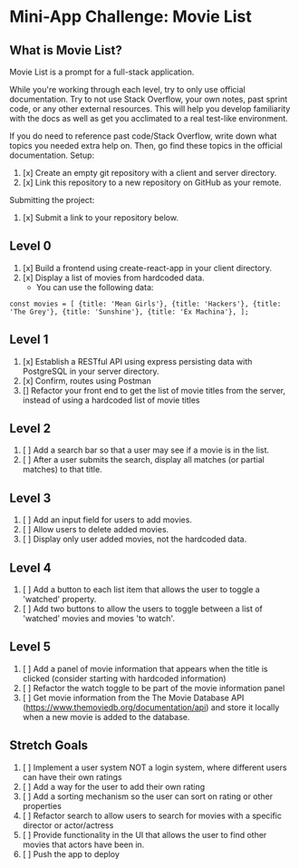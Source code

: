 # Mini-App Challenge: Movie List
## What is Movie List?

Movie List is a prompt for a full-stack application.

While you're working through each level, try to only use official documentation. Try to not use Stack Overflow, your own notes, past sprint code, or any other external resources. This will help you develop familiarity with the docs as well as get you acclimated to a real test-like environment.

If you do need to reference past code/Stack Overflow, write down what topics you needed extra help on. Then, go find these topics in the official documentation.
Setup:

1. [x] Create an empty git repository with a client and server directory.
2. [x] Link this repository to a new repository on GitHub as your remote.

Submitting the project:

1. [x] Submit a link to your repository below.

## Level 0

1. [x] Build a frontend using create-react-app in your client directory.
2. [x] Display a list of movies from hardcoded data. 
   - You can use the following data:

`const movies = [
{title: 'Mean Girls'},
{title: 'Hackers'},
{title: 'The Grey'},
{title: 'Sunshine'},
{title: 'Ex Machina'},
];`

## Level 1

1. [x] Establish a RESTful API using express persisting data with PostgreSQL in your server directory.
2. [x] Confirm, routes using Postman
3. [] Refactor your front end to get the list of movie titles from the server, instead of using a hardcoded list of movie titles

## Level 2

1. [ ] Add a search bar so that a user may see if a movie is in the list.
2. [ ] After a user submits the search, display all matches (or partial matches) to that title.

## Level 3

1. [ ] Add an input field for users to add movies.
2. [ ] Allow users to delete added movies.
3. [ ] Display only user added movies, not the hardcoded data.

## Level 4

1. [ ] Add a button to each list item that allows the user to toggle a 'watched' property.
2. [ ] Add two buttons to allow the users to toggle between a list of 'watched' movies and movies 'to watch'.

## Level 5

1. [ ] Add a panel of movie information that appears when the title is clicked (consider starting with hardcoded information)
2. [ ] Refactor the watch toggle to be part of the movie information panel
3. [ ] Get movie information from the The Movie Database API (https://www.themoviedb.org/documentation/api) and store it locally when a new movie is added to the database.

## Stretch Goals

1. [ ] Implement a user system NOT a login system, where different users can have their own ratings
2. [ ] Add a way for the user to add their own rating
3. [ ] Add a sorting mechanism so the user can sort on rating or other properties
4. [ ] Refactor search to allow users to search for movies with a specific director or actor/actress
5. [ ] Provide functionality in the UI that allows the user to find other movies that actors have been in.
6. [ ] Push the app to deploy

